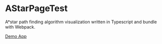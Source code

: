 # AStarPageTest

A*star path finding algorithm visualization written in Typescript and bundle with Webpack.

[Demo App](https://piyawat-wir.github.io/AStarPageTest/)
